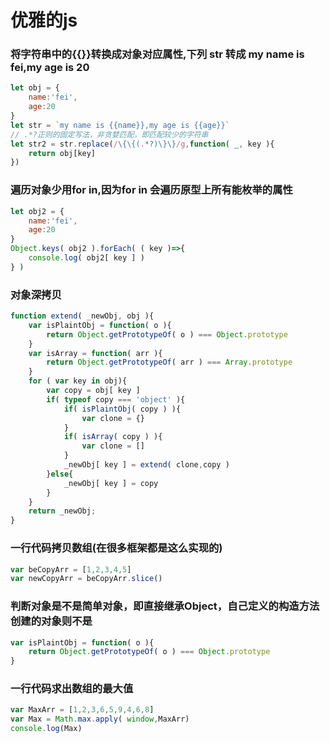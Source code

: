 # 优雅的js

### 将字符串中的{{}}转换成对象对应属性,下列 str 转成 my name is fei,my age is 20
```js
let obj = {
    name:'fei',
    age:20
}
let str = `my name is {{name}},my age is {{age}}`
// .*?正则的固定写法，非贪婪匹配，即匹配较少的字符串
let str2 = str.replace(/\{\{(.*?)\}\}/g,function( _, key ){
    return obj[key]
})
```
### 遍历对象少用for in,因为for in 会遍历原型上所有能枚举的属性
```js
let obj2 = {
    name:'fei',
    age:20
}
Object.keys( obj2 ).forEach( ( key )=>{
    console.log( obj2[ key ] )
} )
```
### 对象深拷贝
```js
function extend( _newObj, obj ){
    var isPlaintObj = function( o ){
        return Object.getPrototypeOf( o ) === Object.prototype
    }
    var isArray = function( arr ){
        return Object.getPrototypeOf( arr ) === Array.prototype
    }
    for ( var key in obj){
        var copy = obj[ key ]
        if( typeof copy === 'object' ){
            if( isPlaintObj( copy ) ){
                var clone = {}
            }
            if( isArray( copy ) ){
                var clone = []
            }
            _newObj[ key ] = extend( clone,copy )
        }else{
            _newObj[ key ] = copy
        }
    }
    return _newObj;
}
```
### 一行代码拷贝数组(在很多框架都是这么实现的)
```js
var beCopyArr = [1,2,3,4,5]
var newCopyArr = beCopyArr.slice()
```
### 判断对象是不是简单对象，即直接继承Object，自己定义的构造方法创建的对象则不是
```js
var isPlaintObj = function( o ){
    return Object.getPrototypeOf( o ) === Object.prototype
}
```
### 一行代码求出数组的最大值
```js
var MaxArr = [1,2,3,6,5,9,4,6,8]
var Max = Math.max.apply( window,MaxArr)
console.log(Max)
```















